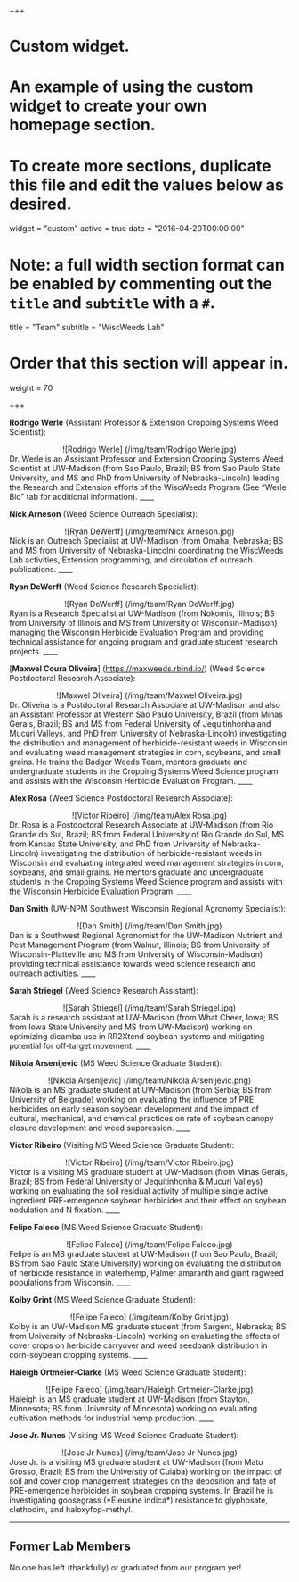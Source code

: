 +++
# Custom widget.
# An example of using the custom widget to create your own homepage section.
# To create more sections, duplicate this file and edit the values below as desired.
widget = "custom"
active = true
date = "2016-04-20T00:00:00"

# Note: a full width section format can be enabled by commenting out the `title` and `subtitle` with a `#`.
title = "Team"
subtitle = "WiscWeeds Lab"

# Order that this section will appear in.
weight = 70

+++

**Rodrigo Werle** (Assistant Professor & Extension Cropping Systems Weed Scientist):
<center>![Rodrigo Werle] (/img/team/Rodrigo Werle.jpg)</center>
Dr. Werle is an Assistant Professor and Extension Cropping Systems Weed Scientist at UW-Madison (from Sao Paulo, Brazil; BS from Sao Paulo State University, and MS and PhD from University of Nebraska-Lincoln) leading the Research and Extension efforts of the WiscWeeds Program (See “Werle Bio” tab for additional information). 
____

**Nick Arneson** (Weed Science Outreach Specialist):
<center>![Ryan DeWerff] (/img/team/Nick Arneson.jpg)</center> 
Nick is an Outreach Specialist at UW-Madison (from Omaha, Nebraska; BS and MS from University of Nebraska-Lincoln) coordinating the WiscWeeds Lab activities, Extension programming, and circulation of outreach publications. 
____ 

**Ryan DeWerff** (Weed Science Research Specialist):
<center>![Ryan DeWerff] (/img/team/Ryan DeWerff.jpg)</center>
Ryan is a Research Specialist at UW-Madison (from Nokomis, Illinois; BS from University of Illinois and MS from University of Wisconsin-Madison) managing the Wisconsin Herbicide Evaluation Program and providing technical assistance for ongoing program and graduate student research projects.
____

[**Maxwel Coura Oliveira**] (https://maxweeds.rbind.io/) (Weed Science Postdoctoral Research Associate):
<center>![Maxwel Oliveira] (/img/team/Maxwel Oliveira.jpg)</center>
Dr. Oliveira is a Postdoctoral Research Associate at UW-Madison and also an Assistant Professor at Western São Paulo University, Brazil (from Minas Gerais, Brazil; BS and MS from Federal University of Jequitinhonha and Mucuri Valleys, and PhD from University of Nebraska-Lincoln) investigating the distribution and management of herbicide-resistant weeds in Wisconsin and evaluating weed management strategies in corn, soybeans, and small grains. He trains the Badger Weeds Team, mentors graduate and undergraduate students in the Cropping Systems Weed Science program and assists with the Wisconsin Herbicide Evaluation Program.
____

**Alex Rosa** (Weed Science Postdoctoral Research Associate):
<center>![Victor Ribeiro] (/img/team/Alex Rosa.jpg)</center>
Dr. Rosa is a Postdoctoral Research Associate at UW-Madison (from Rio Grande do Sul, Brazil; BS from Federal University of Rio Grande do Sul, MS from Kansas State University, and PhD from University of Nebraska-Lincoln) investigating the distribution of herbicide-resistant weeds in Wisconsin and evaluating integrated weed management strategies in corn, soybeans, and small grains. He mentors graduate and undergraduate students in the Cropping Systems Weed Science program and assists with the Wisconsin Herbicide Evaluation Program.
____

**Dan Smith** (UW-NPM Southwest Wisconsin Regional Agronomy Specialist):
<center>![Dan Smith] (/img/team/Dan Smith.jpg)</center>  
Dan is a Southwest Regional Agronomist for the UW-Madison Nutrient and Pest Management Program (from Walnut, Illinois; BS from University of Wisconsin-Platteville and MS from University of Wisconsin-Madison) providing technical assistance towards weed science research and outreach activities. 
____

**Sarah Striegel** (Weed Science Research Assistant):
<center>![Sarah Striegel] (/img/team/Sarah Striegel.jpg)</center>
Sarah is a research assistant at UW-Madison (from What Cheer, Iowa; BS from Iowa State University and MS from UW-Madison) working on optimizing dicamba use in RR2Xtend soybean systems and mitigating potential for off-target movement. 
____

**Nikola Arsenijevic** (MS Weed Science Graduate Student):
<center>![Nikola Arsenijevic] (/img/team/Nikola Arsenijevic.png)</center>
Nikola is an MS graduate student at UW-Madison (from Serbia; BS from University of Belgrade) working on evaluating the influence of PRE herbicides on early season soybean development and the impact of cultural, mechanical, and chemical practices on rate of soybean canopy closure development and weed suppression. 
____

**Victor Ribeiro** (Visiting MS Weed Science Graduate Student):
<center>![Victor Ribeiro] (/img/team/Victor Ribeiro.jpg)</center>
Victor is a visiting MS graduate student at UW-Madison (from Minas Gerais, Brazil; BS from Federal University of Jequitinhonha & Mucuri Valleys) working on evaluating the soil residual activity of multiple single active ingredient PRE-emergence soybean herbicides and their effect on soybean nodulation and N fixation. 
____

**Felipe Faleco** (MS Weed Science Graduate Student):
<center>![Felipe Faleco] (/img/team/Felipe Faleco.jpg)</center>
Felipe is an MS graduate student at UW-Madison (from Sao Paulo, Brazil; BS from Sao Paulo State University) working on evaluating the distribution of herbicide resistance in waterhemp, Palmer amaranth and giant ragweed populations from Wisconsin. 
____

**Kolby Grint** (MS Weed Science Graduate Student):
<center>![Felipe Faleco] (/img/team/Kolby Grint.jpg)</center>
Kolby is an UW-Madison MS graduate student (from Sargent, Nebraska; BS from University of Nebraska-Lincoln) working on evaluating the effects of cover crops on herbicide carryover and weed seedbank distribution in corn-soybean cropping systems. 
____

**Haleigh Ortmeier-Clarke** (MS Weed Science Graduate Student):
<center>![Felipe Faleco] (/img/team/Haleigh Ortmeier-Clarke.jpg)</center>
Haleigh is an MS graduate student at UW-Madison (from Stayton, Minnesota; BS from University of Minnesota) working on evaluating cultivation methods for industrial hemp production. 
____

**Jose Jr. Nunes** (Visiting MS Weed Science Graduate Student):
<center>![Jose Jr Nunes] (/img/team/Jose Jr Nunes.jpg)</center>
Jose Jr. is a visiting MS graduate student at UW-Madison (from Mato Grosso, Brazil; BS from the University of Cuiaba) working on the impact of soil and cover crop management strategies on the deposition and fate of PRE-emergence herbicides in soybean cropping systems. In Brazil he is investigating goosegrass (*Eleusine indica*) resistance to glyphosate, clethodim, and haloxyfop-methyl.  

____

## **Former Lab Members**  
No one has left (thankfully) or graduated from our program yet! 